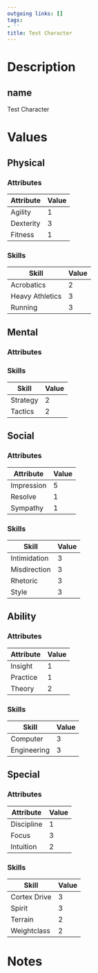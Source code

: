 ```yaml
---
outgoing links: []
tags:
- ''
title: Test Character
---
```

# Description

## name
Test Character

# Values

## Physical

### Attributes

| Attribute | Value |
|-----------|-------|
| Agility   | 1     |
| Dexterity | 3     |
| Fitness   | 1     |

### Skills

| Skill           | Value |
|-----------------|-------|
| Acrobatics      | 2     |
| Heavy Athletics | 3     |
| Running         | 3     |

## Mental

### Attributes

### Skills

| Skill    | Value |
|----------|-------|
| Strategy | 2     |
| Tactics  | 2     |

## Social

### Attributes

| Attribute  | Value |
|------------|-------|
| Impression | 5     |
| Resolve    | 1     |
| Sympathy   | 1     |

### Skills

| Skill        | Value |
|--------------|-------|
| Intimidation | 3     |
| Misdirection | 3     |
| Rhetoric     | 3     |
| Style        | 3     |

## Ability

### Attributes

| Attribute | Value |
|-----------|-------|
| Insight   | 1     |
| Practice  | 1     |
| Theory    | 2     |

### Skills

| Skill       | Value |
|-------------|-------|
| Computer    | 3     |
| Engineering | 3     |

## Special

### Attributes

| Attribute  | Value |
|------------|-------|
| Discipline | 1     |
| Focus      | 3     |
| Intuition  | 2     |

### Skills

| Skill        | Value |
|--------------|-------|
| Cortex Drive | 3     |
| Spirit       | 3     |
| Terrain      | 2     |
| Weightclass  | 2     |

# Notes
